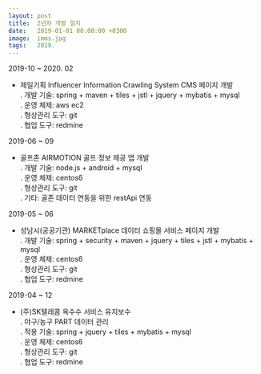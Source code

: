 ```yaml
---
layout: post
title:  2년차 개발 일지
date:   2019-01-01 00:00:00 +0300
image:  imms.jpg
tags:   2019.
---
```

 2019-10 ~ 2020. 02  
  - 제일기획 Influencer Information Crawling System CMS 페이지 개발  
   . 개발 기술: spring + maven + tiles + jstl + jquery + mybatis + mysql  
   . 운영 체제: aws ec2  
   . 형상관리 도구: git  
   . 협업 도구: redmine  
   
 2019-06 ~ 09  
  - 골프존 AIRMOTION 골프 정보 제공 앱 개발  
   . 개발 기술: node.js + android + mysql  
   . 운영 체제: centos6  
   . 형상관리 도구: git  
   . 기타: 골존 데이터 연동을 위한 restApi 연동
   
 2019-05 ~ 06
  - 성남시(공공기관) MARKETplace 데이터 쇼핑몰 서비스 페이지 개발  
   . 개발 기술: spring + security + maven + jquery + tiles + jstl + mybatis + mysql  
   . 운영 체제: centos6  
   . 형상관리 도구: git  
   . 협업 도구: redmine  
   
 2019-04 ~ 12
  - (주)SK텔레콤 옥수수 서비스 유지보수  
   . 야구/농구 PART 데이터 관리  
   . 적용 기술: spring + jquery + tiles + mybatis + mysql  
   . 운영 체제: centos6  
   . 형상관리 도구: git  
   . 협업 도구: redmine  


   


